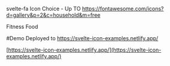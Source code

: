 svelte-fa
Icon Choice - Up TO
https://fontawesome.com/icons?d=gallery&p=2&c=household&m=free

Fitness
Food

#Demo
Deployed to https://svelte-icon-examples.netlify.app/

[https://svelte-icon-examples.netlify.app/](https://svelte-icon-examples.netlify.app/)
